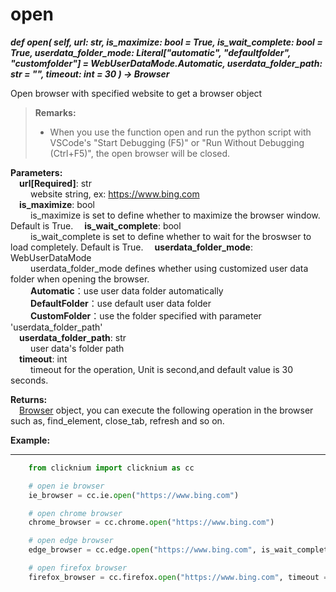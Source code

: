 # open

***def open(
        self,
        url: str,
        is_maximize: bool = True,
        is_wait_complete: bool = True,
        userdata_folder_mode: Literal["automatic", "defaultfolder", "customfolder"] = WebUserDataMode.Automatic,
        userdata_folder_path: str = "",
        timeout: int = 30
    ) -> Browser***  

Open browser with specified website to get a browser object

>**Remarks:**  
>- When you use the function open and run the python script with VSCode's "Start Debugging (F5)" or "Run Without Debugging (Ctrl+F5)", the open browser will be closed.

**Parameters:**  
    &emsp;**url[Required]**: str   
        &emsp;&emsp; website string, ex: <https://www.bing.com>  
    &emsp;**is_maximize**: bool  
        &emsp;&emsp; is_maximize is set to define whether to maximize the browser window. Default is True. 
    &emsp;**is_wait_complete**: bool  
        &emsp;&emsp; is_wait_complete is set to define whether to wait for the broswser to load completely. Default is True. 
    &emsp;**userdata_folder_mode**: WebUserDataMode  
        &emsp;&emsp; userdata_folder_mode defines whether using customized user data folder when opening the browser.  
        &emsp;&emsp; **Automatic**：use user data folder automatically  
        &emsp;&emsp; **DefaultFolder**：use default user data folder  
        &emsp;&emsp; **CustomFolder**：use the folder specified with parameter 'userdata_folder_path'  
    &emsp;**userdata_folder_path**: str  
        &emsp;&emsp; user data's folder path  
    &emsp;**timeout**: int  
        &emsp;&emsp; timeout for the operation, Unit is second,and default value is 30 seconds. 

**Returns:**  
    &emsp;[Browser](./doc/api/python/webdriver/browser/browser.md) object, you can execute the following operation in the browser such as, find_element, close_tab, refresh and so on.

**Example:**
***
```python
    from clicknium import clicknium as cc

    # open ie browser
    ie_browser = cc.ie.open("https://www.bing.com")

    # open chrome browser
    chrome_browser = cc.chrome.open("https://www.bing.com")

    # open edge browser
    edge_browser = cc.edge.open("https://www.bing.com", is_wait_complete = True)

    # open firefox browser
    firefox_browser = cc.firefox.open("https://www.bing.com", timeout = 10)
```